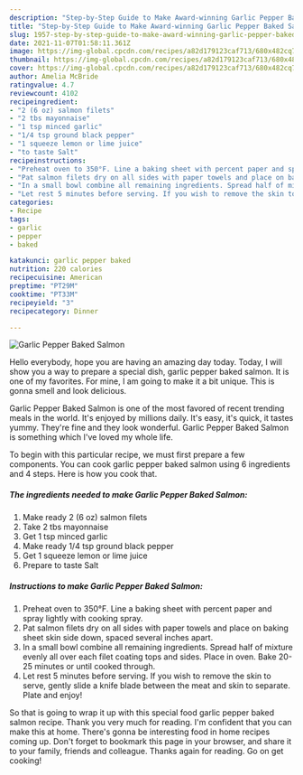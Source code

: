 ```yaml
---
description: "Step-by-Step Guide to Make Award-winning Garlic Pepper Baked Salmon"
title: "Step-by-Step Guide to Make Award-winning Garlic Pepper Baked Salmon"
slug: 1957-step-by-step-guide-to-make-award-winning-garlic-pepper-baked-salmon
date: 2021-11-07T01:58:11.361Z
image: https://img-global.cpcdn.com/recipes/a82d179123caf713/680x482cq70/garlic-pepper-baked-salmon-recipe-main-photo.jpg
thumbnail: https://img-global.cpcdn.com/recipes/a82d179123caf713/680x482cq70/garlic-pepper-baked-salmon-recipe-main-photo.jpg
cover: https://img-global.cpcdn.com/recipes/a82d179123caf713/680x482cq70/garlic-pepper-baked-salmon-recipe-main-photo.jpg
author: Amelia McBride
ratingvalue: 4.7
reviewcount: 4102
recipeingredient:
- "2 (6 oz) salmon filets"
- "2 tbs mayonnaise"
- "1 tsp minced garlic"
- "1/4 tsp ground black pepper"
- "1 squeeze lemon or lime juice"
- "to taste Salt"
recipeinstructions:
- "Preheat oven to 350°F. Line a baking sheet with percent paper and spray lightly with cooking spray."
- "Pat salmon filets dry on all sides with paper towels and place on baking sheet skin side down, spaced several inches apart."
- "In a small bowl combine all remaining ingredients. Spread half of mixture evenly all over each filet coating tops and sides. Place in oven. Bake 20-25 minutes or until cooked through."
- "Let rest 5 minutes before serving. If you wish to remove the skin to serve, gently slide a knife blade between the meat and skin to separate. Plate and enjoy!"
categories:
- Recipe
tags:
- garlic
- pepper
- baked

katakunci: garlic pepper baked 
nutrition: 220 calories
recipecuisine: American
preptime: "PT29M"
cooktime: "PT33M"
recipeyield: "3"
recipecategory: Dinner

---
```



![Garlic Pepper Baked Salmon](https://img-global.cpcdn.com/recipes/a82d179123caf713/680x482cq70/garlic-pepper-baked-salmon-recipe-main-photo.jpg)

Hello everybody, hope you are having an amazing day today. Today, I will show you a way to prepare a special dish, garlic pepper baked salmon. It is one of my favorites. For mine, I am going to make it a bit unique. This is gonna smell and look delicious.



Garlic Pepper Baked Salmon is one of the most favored of recent trending meals in the world. It's enjoyed by millions daily. It's easy, it's quick, it tastes yummy. They're fine and they look wonderful. Garlic Pepper Baked Salmon is something which I've loved my whole life.


To begin with this particular recipe, we must first prepare a few components. You can cook garlic pepper baked salmon using 6 ingredients and 4 steps. Here is how you cook that.

<!--inarticleads1-->

##### The ingredients needed to make Garlic Pepper Baked Salmon:

1. Make ready 2 (6 oz) salmon filets
1. Take 2 tbs mayonnaise
1. Get 1 tsp minced garlic
1. Make ready 1/4 tsp ground black pepper
1. Get 1 squeeze lemon or lime juice
1. Prepare to taste Salt




<!--inarticleads2-->

##### Instructions to make Garlic Pepper Baked Salmon:

1. Preheat oven to 350°F. Line a baking sheet with percent paper and spray lightly with cooking spray.
1. Pat salmon filets dry on all sides with paper towels and place on baking sheet skin side down, spaced several inches apart.
1. In a small bowl combine all remaining ingredients. Spread half of mixture evenly all over each filet coating tops and sides. Place in oven. Bake 20-25 minutes or until cooked through.
1. Let rest 5 minutes before serving. If you wish to remove the skin to serve, gently slide a knife blade between the meat and skin to separate. Plate and enjoy!




So that is going to wrap it up with this special food garlic pepper baked salmon recipe. Thank you very much for reading. I'm confident that you can make this at home. There's gonna be interesting food in home recipes coming up. Don't forget to bookmark this page in your browser, and share it to your family, friends and colleague. Thanks again for reading. Go on get cooking!
